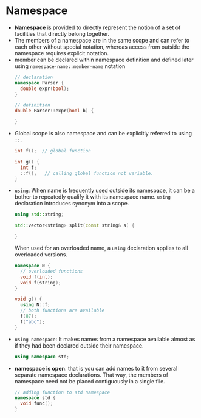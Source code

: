 # Namespace

- **Namespace** is provided to directly represent the notion of a set of facilities that directly belong together.
- The members of a namespace are in the same scope and can refer to each other without special notation, whereas access from outside the namespace requires explicit notation.
- member can be declared within namespace definition and defined later using `namespace-name::member-name` notation
  ```cpp
  // declaration
  namespace Parser {
    double expr(bool);
  }

  // definition
  double Parser::expr(bool b) {

  }
  ```
- Global scope is also namespace and can be explicitly referred to using `::`.
  ```cpp
  int f();  // global function

  int g() {
    int f;
    ::f();   // calling global function not variable.
  }
  ```
- `using`: When name is frequently used outside its namespace, it can be a bother to repeatedly qualify it with its namespace name. `using` declaration introduces synonym into a scope.
  ```cpp
  using std::string;

  std::vector<string> split(const string& s) {

  }
  ```
  When used for an overloaded name, a `using` declaration applies to all overloaded versions.
  ```cpp
  namespace N {
    // overloaded functions
    void f(int);
    void f(string);
  }

  void g() {
    using N::f;
    // both functions are available
    f(87);
    f("abc");
  }
  ```
- `using namespace`: It makes names from a namespace available almost as if they had been declared outside their namespace.
  ```cpp
  using namespace std;
  ```
- **namespace is open**. that is you can add names to it from several separate namespace declarations. That way, the members of namespace need not be placed contiguously in a single file.
  ```cpp
  // adding function to std namespace
  namespace std {
    void func();
  }
  ```
